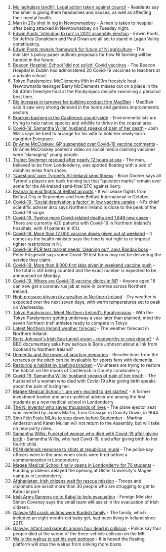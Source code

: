 1. [Mullaghglass landfill: Legal action taken against council](https://www.bbc.co.uk/news/uk-northern-ireland-58323365?at_medium=RSS&at_campaign=KARANGA) - Residents say the smell is giving them headaches and nausea, as well as affecting their mental health.
2. [Man in 20s shot in leg in Newtownabbey](https://www.bbc.co.uk/news/uk-northern-ireland-58322576?at_medium=RSS&at_campaign=KARANGA) - A man is taken to hospital after being attacked in Newtownabbey on Tuesday night.
3. [Edwin Poots 'intending to run' in 2022 assembly election](https://www.bbc.co.uk/news/uk-northern-ireland-58327804?at_medium=RSS&at_campaign=KARANGA) - Edwin Poots, Sir Jeffrey Donaldson and Paul Givan are all set to stand in Lagan Valley constituency.
4. [Edwin Poots reveals framework for future of NI agriculture](https://www.bbc.co.uk/news/uk-northern-ireland-58323366?at_medium=RSS&at_campaign=KARANGA) - The minister's policy paper outlines proposals for how NI farming will be funded in the future.
5. [Beacon Hospital: School 'did not solicit' Covid vaccines](https://www.bbc.co.uk/news/world-europe-58327568?at_medium=RSS&at_campaign=KARANGA) - The Beacon Hospital in Dublin had administered 20 Covid-19 vaccines to teachers at a private school.
6. [Tokyo Paralympics: McClements fifth in 400m freestyle heat](https://www.bbc.co.uk/sport/disability-sport/58327893?at_medium=RSS&at_campaign=KARANGA) - Newtownards teenager Barry McClements misses out on a place in the S9 400m freestyle final at the Paralympics despite swimming a personal best time.
7. [Big increase in turnover for building product firm MacBlair](https://www.bbc.co.uk/news/uk-northern-ireland-58327588?at_medium=RSS&at_campaign=KARANGA) - MacBlair said it saw very strong demand in the home and gardens improvements sectors.
8. [Bracken bashing in the Castlerock countryside](https://www.bbc.co.uk/news/uk-northern-ireland-58284401?at_medium=RSS&at_campaign=KARANGA) - Environmentalists are trying to help native species and wildlife to thrive in the coastal area
9. [Covid-19: Samantha Willis' husband speaks of pain of her death](https://www.bbc.co.uk/news/uk-northern-ireland-58320859?at_medium=RSS&at_campaign=KARANGA) - Josh Willis says he tried to arrange for his wife to hold her newly-born daughter Eviegrace.
10. [Dr Anne McCloskey: GP suspended over Covid-19 vaccine comments](https://www.bbc.co.uk/news/uk-northern-ireland-foyle-west-58315530?at_medium=RSS&at_campaign=KARANGA) - Dr Anne McCloskey posted a video on social media claiming vaccines were "damaging" young people.
11. [Tralee: Swimmer rescued after nearly 12 hours at sea](https://www.bbc.co.uk/news/world-europe-58318023?at_medium=RSS&at_campaign=KARANGA) - The man, believed to be from Londonderry, was spotted floating with a pod of dolphins miles from shore.
12. ['Questions' over Tyrone's All-Ireland semi fitness](https://www.bbc.co.uk/sport/gaelic-games/58320546?at_medium=RSS&at_campaign=KARANGA) - Brian Dooher says all Tyrone's players are back training but that "question marks" remain over some for the All-Ireland semi-final SFC against Kerry.
13. [Ryanair to end flights at Belfast airports](https://www.bbc.co.uk/news/uk-northern-ireland-58315594?at_medium=RSS&at_campaign=KARANGA) - It will cease flights from Belfast City in September and from Belfast International in October.
14. [Covid-19: 'Social deprivation a factor' in low vaccine uptake](https://www.bbc.co.uk/news/uk-northern-ireland-58314388?at_medium=RSS&at_campaign=KARANGA) - NI's chief scientific adviser also says Northern Ireland is close to the peak of the Covid-19 surge.
15. [Covid-19: Twelve more Covid-related deaths and 1,648 new cases](https://www.bbc.co.uk/news/uk-northern-ireland-58320858?at_medium=RSS&at_campaign=KARANGA) - There are currently 420 patients with Covid-19 in Northern Ireland's hospitals, with 41 patients in ICU.
16. [Covid-19: More than 12,000 vaccine doses given out at weekend](https://www.bbc.co.uk/news/uk-northern-ireland-58300969?at_medium=RSS&at_campaign=KARANGA) - It comes as the health minister says the time is not right to re-impose tighter restrictions in NI.
17. [Covid-19: PCR test market needs 'cleaning out', says Randox boss](https://www.bbc.co.uk/news/uk-northern-ireland-58298467?at_medium=RSS&at_campaign=KARANGA) - Peter Fitzgerald says some Covid-19 test firms may not be delivering the service they claim.
18. [Covid-19: More than 8,000 first jabs given in weekend vaccine push](https://www.bbc.co.uk/news/uk-northern-ireland-58294894?at_medium=RSS&at_campaign=KARANGA) - The total is still being counted and the exact number is expected to be announced on Monday.
19. [Covid-19: Where are Covid-19 vaccine clinics in NI?](https://www.bbc.co.uk/news/uk-northern-ireland-57863840?at_medium=RSS&at_campaign=KARANGA) - Anyone aged 18 can now get a coronavirus jab at walk-in centres across Northern Ireland.
20. [High pressure driving dry weather in Northern Ireland](https://www.bbc.co.uk/news/uk-northern-ireland-58315590?at_medium=RSS&at_campaign=KARANGA) - Dry weather is expected over the next seven days, with warm temperatures set to peak on Wednesday.
21. [Tokyo Paralympics: Meet Northern Ireland's Paralympians](https://www.bbc.co.uk/sport/disability-sport/58309324?at_medium=RSS&at_campaign=KARANGA) - With the Tokyo Paralympics getting underway a year later than planned, meet the seven Northern Irish athletes ready to compete in Tokyo
22. [Latest Northern Ireland weather forecast](https://www.bbc.co.uk/news/uk-northern-ireland-26018439?at_medium=RSS&at_campaign=KARANGA) - The weather forecast in Northern Ireland.
23. [Boris Johnson's Irish Sea tunnel vision - roadworthy or pipe dream?](https://www.bbc.co.uk/news/uk-northern-ireland-58269437?at_medium=RSS&at_campaign=KARANGA) - A BBC documentary asks how serious is Boris Johnson about a link from Scotland to Northern Ireland?
24. [Dementia and the power of sporting memories](https://www.bbc.co.uk/news/uk-northern-ireland-57667387?at_medium=RSS&at_campaign=KARANGA) - Recollections from the terraces or the pitch can be invaluable for sports fans with dementia.
25. [Restoring a habitat by bashing bracken](https://www.bbc.co.uk/news/uk-northern-ireland-58285491?at_medium=RSS&at_campaign=KARANGA) - Volunteers are trying to restore the habitat on the moors of Castlerock in County Londonderry.
26. [Covid-19: Samantha Willis' husband speaks of pain of her death](https://www.bbc.co.uk/news/uk-northern-ireland-58322573?at_medium=RSS&at_campaign=KARANGA) - The husband of a woman who died with Covid-19 after giving birth speaks about the pain of losing her.
27. [Magee Medical School: 'I am very excited to get started'](https://www.bbc.co.uk/news/uk-northern-ireland-58310001?at_medium=RSS&at_campaign=KARANGA) - A former investment banker and an ex-political adviser are among the first students at a new medical school in Londonderry.
28. [The NI inventor who saved thousands of lives](https://www.bbc.co.uk/news/uk-northern-ireland-58274204?at_medium=RSS&at_campaign=KARANGA) - The plane ejector seat was invented by James Martin, from Crossgar in County Down, in 1944.
29. [Sinn Féin Foyle MLAs to step down before September](https://www.bbc.co.uk/news/uk-northern-ireland-foyle-west-58321830?at_medium=RSS&at_campaign=KARANGA) - Martina Anderson and Karen Mullan will not return to the Assembly, but will take on new party roles.
30. [Samantha Willis: Funeral of woman who died with Covid-19 after giving birth](https://www.bbc.co.uk/news/uk-northern-ireland-58309750?at_medium=RSS&at_campaign=KARANGA) - Samantha Willis, who had Covid-19, died after giving birth to her fourth child.
31. [PSNI defends response to shots at republican mural](https://www.bbc.co.uk/news/uk-northern-ireland-foyle-west-58308370?at_medium=RSS&at_campaign=KARANGA) - The police say officers were in the area when shots were fired before a commemoration in Londonderry.
32. [Magee Medical School finally opens in Londonderry for 70 students](https://www.bbc.co.uk/news/uk-northern-ireland-58300292?at_medium=RSS&at_campaign=KARANGA) - Funding problems delayed the opening at Ulster University's Magee campus in Londonderry.
33. [Afghanistan: Irish citizens wait for rescue mission](https://www.bbc.co.uk/news/world-europe-58314977?at_medium=RSS&at_campaign=KARANGA) - Troops and diplomats are assist more than 30 people who are struggling to get to Kabul airport.
34. [Irish Army Rangers go to Kabul to help evacuation](https://www.bbc.co.uk/news/world-europe-58309751?at_medium=RSS&at_campaign=KARANGA) - Foreign Minister Simon Coveney says the small team will assist in the evacuation of Irish citizens.
35. [Galway M6 crash victims were Kurdish family](https://www.bbc.co.uk/news/world-europe-58304362?at_medium=RSS&at_campaign=KARANGA) - The family, which included an eight-month-old baby girl, had been living in Ireland since 2017.
36. [Galway: Infant and parents among four dead in collision](https://www.bbc.co.uk/news/world-europe-58279482?at_medium=RSS&at_campaign=KARANGA) - Police say four people died at the scene of the three-vehicle collision on the M6.
37. [Wally the walrus to get his own pontoon](https://www.bbc.co.uk/news/world-europe-58279480?at_medium=RSS&at_campaign=KARANGA) - It is hoped the floating platform will stop the walrus from sinking more boats.

